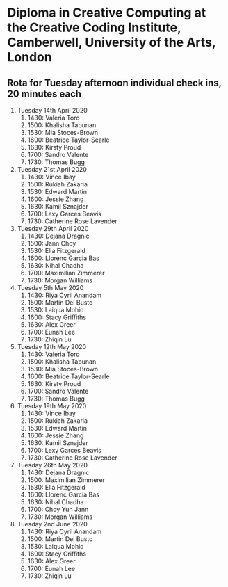 # Diploma in Creative Computing at the Creative Coding Institute, Camberwell, University of the Arts, London

## Rota for Tuesday afternoon individual check ins, 20 minutes each

1. Tuesday 14th April 2020
   1. 1430: Valeria Toro
   2. 1500: Khalisha Tabunan
   3. 1530: Mia Stoces-Brown
   4. 1600: Beatrice Taylor-Searle
   5. 1630: Kirsty Proud
   6. 1700: Sandro Valente
   7. 1730: Thomas Bugg
2. Tuesday 21st April 2020
   1. 1430: Vince Ibay
   2. 1500: Rukiah Zakaria
   3. 1530: Edward Martin
   4. 1600: Jessie Zhang
   5. 1630: Kamil Sznajder
   6. 1700: Lexy Garces Beavis
   7. 1730: Catherine Rose Lavender
3. Tuesday 29th April 2020
   1. 1430: Dejana Dragnic
   2. 1500: Jann Choy
   3. 1530: Ella Fitzgerald
   4. 1600: Llorenc Garcia Bas
   5. 1630: Nihal Chadha
   6. 1700: Maximilian Zimmerer
   7. 1730: Morgan Williams
4. Tuesday 5th May 2020
   1. 1430: Riya Cyril Anandam
   2. 1500: Martin Del Busto
   3. 1530: Laiqua Mohid
   4. 1600: Stacy Griffiths
   5. 1630: Alex Greer
   6. 1700: Eunah Lee
   7. 1730: Zhiqin Lu
5. Tuesday 12th May 2020
   1. 1430: Valeria Toro
   2. 1500: Khalisha Tabunan
   3. 1530: Mia Stoces-Brown
   4. 1600: Beatrice Taylor-Searle
   5. 1630: Kirsty Proud
   6. 1700: Sandro Valente
   7. 1730: Thomas Bugg
6. Tuesday 19th May 2020
   1. 1430: Vince Ibay
   2. 1500: Rukiah Zakaria
   3. 1530: Edward Martin
   4. 1600: Jessie Zhang
   5. 1630: Kamil Sznajder
   6. 1700: Lexy Garces Beavis
   7. 1730: Catherine Rose Lavender
7. Tuesday 26th May 2020
   1. 1430: Dejana Dragnic
   2. 1500: Maximilian Zimmerer
   3. 1530: Ella Fitzgerald
   4. 1600: Llorenc Garcia Bas
   5. 1630: Nihal Chadha
   6. 1700: Choy Yun Jann
   7. 1730: Morgan Williams
8. Tuesday 2nd June 2020
   1. 1430: Riya Cyril Anandam
   2. 1500: Martin Del Busto
   3. 1530: Laiqua Mohid
   4. 1600: Stacy Griffiths
   5. 1630: Alex Greer
   6. 1700: Eunah Lee
   7. 1730: Zhiqin Lu

